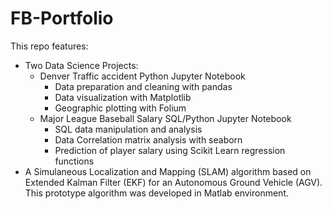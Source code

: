 # FB-Portfolio

This repo features:
* Two Data Science Projects:
  * Denver Traffic accident Python Jupyter Notebook 
    * Data preparation and cleaning with pandas
    * Data visualization with Matplotlib
    * Geographic plotting with Folium
  * Major League Baseball Salary SQL/Python Jupyter Notebook
    * SQL data manipulation and analysis
    * Data Correlation matrix analysis with seaborn
    * Prediction of player salary using Scikit Learn regression functions
* A Simulaneous Localization and Mapping (SLAM) algorithm based on Extended Kalman Filter (EKF) for an Autonomous Ground Vehicle (AGV).
This prototype algorithm was developed in Matlab environment.
